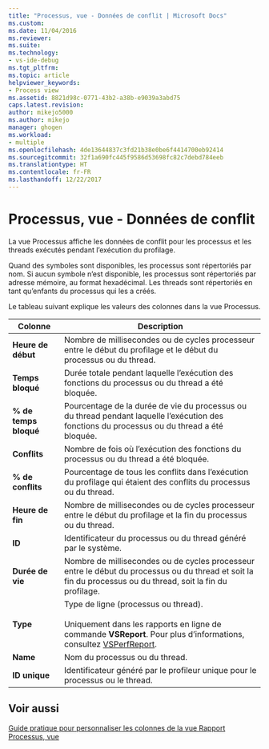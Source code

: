 ```yaml
---
title: "Processus, vue - Données de conflit | Microsoft Docs"
ms.custom: 
ms.date: 11/04/2016
ms.reviewer: 
ms.suite: 
ms.technology:
- vs-ide-debug
ms.tgt_pltfrm: 
ms.topic: article
helpviewer_keywords:
- Process view
ms.assetid: 8821d98c-0771-43b2-a38b-e9039a3abd75
caps.latest.revision: 
author: mikejo5000
ms.author: mikejo
manager: ghogen
ms.workload:
- multiple
ms.openlocfilehash: 4de13644837c3fd21b38e0be6f4414700eb92414
ms.sourcegitcommit: 32f1a690fc445f9586d53698fc82c7debd784eeb
ms.translationtype: HT
ms.contentlocale: fr-FR
ms.lasthandoff: 12/22/2017
---
```

# <a name="process-view---contention-data"></a>Processus, vue - Données de conflit
La vue Processus affiche les données de conflit pour les processus et les threads exécutés pendant l’exécution du profilage.  
  
 Quand des symboles sont disponibles, les processus sont répertoriés par nom. Si aucun symbole n’est disponible, les processus sont répertoriés par adresse mémoire, au format hexadécimal. Les threads sont répertoriés en tant qu’enfants du processus qui les a créés.  
  
 Le tableau suivant explique les valeurs des colonnes dans la vue Processus.  
  
|Colonne|Description|  
|------------|-----------------|  
|**Heure de début**|Nombre de millisecondes ou de cycles processeur entre le début du profilage et le début du processus ou du thread.|  
|**Temps bloqué**|Durée totale pendant laquelle l’exécution des fonctions du processus ou du thread a été bloquée.|  
|**% de temps bloqué**|Pourcentage de la durée de vie du processus ou du thread pendant laquelle l’exécution des fonctions du processus ou du thread a été bloquée.|  
|**Conflits**|Nombre de fois où l’exécution des fonctions du processus ou du thread a été bloquée.|  
|**% de conflits**|Pourcentage de tous les conflits dans l’exécution du profilage qui étaient des conflits du processus ou du thread.|  
|**Heure de fin**|Nombre de millisecondes ou de cycles processeur entre le début du profilage et la fin du processus ou du thread.|  
|**ID**|Identificateur du processus ou du thread généré par le système.|  
|**Durée de vie**|Nombre de millisecondes ou de cycles processeur entre le début du processus ou du thread et soit la fin du processus ou du thread, soit la fin du profilage.|  
|**Type**|Type de ligne (processus ou thread).<br /><br /> Uniquement dans les rapports en ligne de commande **VSReport**. Pour plus d’informations, consultez [VSPerfReport](../profiling/vsperfreport.md).|  
|**Name**|Nom du processus ou du thread.|  
|**ID unique**|Identificateur généré par le profileur unique pour le processus ou le thread.|  
  
## <a name="see-also"></a>Voir aussi  
 [Guide pratique pour personnaliser les colonnes de la vue Rapport](../profiling/how-to-customize-report-view-columns.md)   
 [Processus, vue](../profiling/process-view.md)